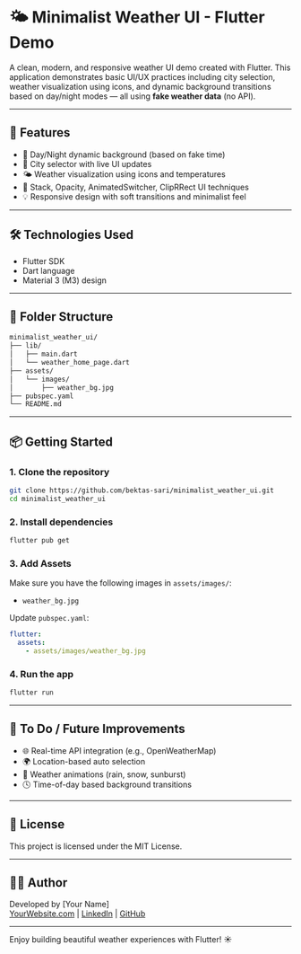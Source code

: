 # 🌤️ Minimalist Weather UI - Flutter Demo

A clean, modern, and responsive weather UI demo created with Flutter. 
This application demonstrates basic UI/UX practices including city selection, 
weather visualization using icons, and dynamic background transitions based on 
day/night modes — all using **fake weather data** (no API).

---

## 🚀 Features

- 🌇 Day/Night dynamic background (based on fake time)
- 🌆 City selector with live UI updates
- 🌤️ Weather visualization using icons and temperatures
- 🧱 Stack, Opacity, AnimatedSwitcher, ClipRRect UI techniques
- 💡 Responsive design with soft transitions and minimalist feel

---

## 🛠️ Technologies Used

- Flutter SDK
- Dart language
- Material 3 (M3) design

---

## 📁 Folder Structure

```bash
minimalist_weather_ui/
├── lib/
│   ├── main.dart
│   └── weather_home_page.dart
├── assets/
│   └── images/
│       ├── weather_bg.jpg
├── pubspec.yaml
└── README.md
```

---

## 📦 Getting Started

### 1. Clone the repository
```bash
git clone https://github.com/bektas-sari/minimalist_weather_ui.git
cd minimalist_weather_ui
```

### 2. Install dependencies
```bash
flutter pub get
```

### 3. Add Assets
Make sure you have the following images in `assets/images/`:
- `weather_bg.jpg`

Update `pubspec.yaml`:
```yaml
flutter:
  assets:
    - assets/images/weather_bg.jpg
```

### 4. Run the app
```bash
flutter run
```

---

## 🔧 To Do / Future Improvements

- 🌐 Real-time API integration (e.g., OpenWeatherMap)
- 🌍 Location-based auto selection
- 🌈 Weather animations (rain, snow, sunburst)
- 🕓 Time-of-day based background transitions

---

## 📄 License

This project is licensed under the MIT License. 

---

## 👨‍💻 Author

Developed by [Your Name]  
[YourWebsite.com](https://yourwebsite.com) | [LinkedIn](https://linkedin.com/in/yourprofile) | [GitHub](https://github.com/yourusername)

---

Enjoy building beautiful weather experiences with Flutter! ☀️
